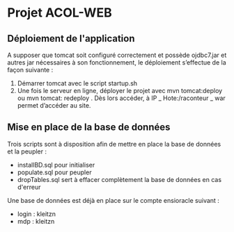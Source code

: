 # Projet ACOL-WEB


Déploiement de l'application
---
A supposer que tomcat soit configuré correctement et possède ojdbc7.jar et autres jar nécessaires à
son fonctionnement, le déploiement s’effectue de la façon suivante :
1. Démarrer tomcat avec le script
startup.sh
2.  Une fois le serveur en ligne, déployer le projet avec mvn
tomcat:deploy
ou mvn
tomcat:
redeploy
.
Dès lors accéder, à
IP
_
Hote:/raconteur
_
war
permet d’accéder au site.


Mise en place de la base de données 
---
Trois scripts sont à disposition afin de mettre en place la base de données et la peupler : 
 - installBD.sql pour initialiser
 - populate.sql pour peupler
 - dropTables.sql sert à effacer complètement la base de données en cas d'erreur
 
 Une base de données est déjà en place sur le compte ensioracle suivant : 
 
 - login : kleitzn 
 - mdp : kleitzn